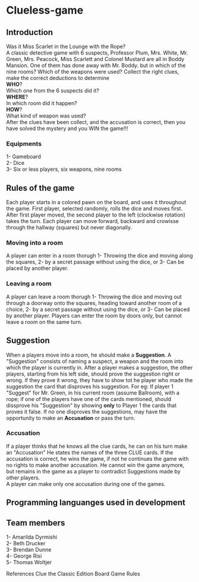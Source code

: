 # Clueless-game

## Introduction 
Was it Miss Scarlet in the Lounge with the Rope? <br/>
A classic detective game with 6 suspects, Professor Plum, Mrs. White, Mr. Green, Mrs. Peacock, Miss Scarlett and Colonel Mustard are all in Boddy Mansion. One of them has done away with Mr. Boddy. but in which of the nine rooms? Which of the weapons were used? 
Collect the right clues, make the correct deductions to determine <br/>
__WHO__?<br/>
  Which one from the 6 suspects did it?<br/>
__WHERE__? <br/>
  In which room did it happen? <br/>
__HOW__?<br/>
  What kind of weapon was used?<br/>
After the clues have been collect, and the accusation is correct, then you have solved the mystery and you WIN the game!!!

### Equipments
1- Gameboard <br/>
2- Dice <br/>
3- Six or less players, six weapons, nine rooms <br/> 

## Rules of the game
Each player starts in a colored pawn on the board, and uses it throughout the game. First player, selected randomly, rolls the dice and moves first. <br/>
After first player moved, the second player to the left (clockwise rotation) takes the turn. Each player can move forward, backward and crowisse through the hallway (squares) but never diagonally. 
### Moving into a room
A player can enter in a room thorugh 1- Throwing the dice and moving along the squares, 2- by a secret passage without using the dice, or 3-
Can be placed by another player. 
### Leaving a room
A player can leave a room thorugh 1- Throwing the dice and moving out through a doorway onto the squares, heading toward another room of a choice, 2- by a secret passage without using the dice, or 3-
Can be placed by another player.
Players can enter the room by doors only, but cannot leave a room on the same turn.
## Suggestion
When a players move into a room, he should make a __Suggestion__. A "Suggestion" consists of naming a suspect, a weapon and the room into which the player is currently in. 
After a player makes a suggestion, the other players, starting from his left side, should prove the suggestion right or wrong. if they prove it wrong, they have to show tot he player who made the suggestion the card that disproves his suggestion. For eg: If player 1 "Suggest" for Mr. Green, in his current room (assume Ballroom), with a rope; if one of the players have one of the cards mentioned, should dissprove his "Suggestion" by showing __only__ to Player 1 the cards that proves it false. 
If no one disproves the suggestions, may have the opportunity to make an __Accusation__ or pass the turn.
### Accusation
If a player thinks that he knows all the clue cards, he can on his turn make an "Accusation" He states the names of the three CLUE cards. If the accusation is correct, he wins the game, if not he continues the game with no rights to make another accusation. He cannot win the game anymore, but remains in the game as a player to contradict Suggestions made by other players. <br/>
A player can make only one accusation during one of the games. 

## Programming languanges used in development 

## Team members
  1- Amarilda Dyrmishi <br/>
  2- Beth Drucker <br/>
  3- Brendan Dunne<br/>
  4- George Risi<br/>
  5- Thomas Woltjer<br/>
  
  References
  Clue the Classic Edition Board Game Rules

